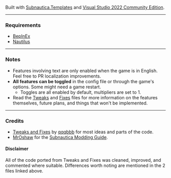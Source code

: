 Built with [Subnautica.Templates](https://www.nuget.org/packages/Subnautica.Templates) and [Visual Studio 2022 Community Edition](https://visualstudio.microsoft.com/vs/community/).

---

### Requirements
- [BepInEx](https://www.nexusmods.com/subnautica/mods/1108)
- [Nautilus](https://www.nexusmods.com/subnautica/mods/1262)

---

### Notes
- Features involving text are only enabled when the game is in English. Feel free to PR localization improvements.
- **All features can be toggled** in the config file or through the game's options. Some might need a game restart.
  - Toggles are all enabled by default, multipliers are set to 1.
- Read the [Tweaks](https://github.com/Ungeziefi/Subnautica-Mods/blob/main/Tweaks/Tweaks%20Progress.md) and [Fixes](https://github.com/Ungeziefi/Subnautica-Mods/blob/main/Fixes/Fixes%20Progress.md) files for more information on the features themselves, future plans, and things that won't be implemented.

---

  ### Credits
- [Tweaks and Fixes](https://github.com/qqqbbb/Tweaks-and-Fixes) by [qqqbbb](https://github.com/qqqbbb) for most ideas and parts of the code.
- [MrOshaw](https://github.com/mroshaw) for the [Subnautica Modding Guide](https://mroshaw.github.io/).
#### Disclaimer
All of the code ported from Tweaks and Fixes was cleaned, improved, and commented where suitable. Differences worth noting are mentioned in the 2 files linked above.